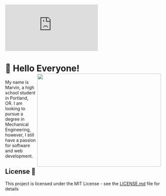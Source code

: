 [![GitHub license](https://img.shields.io/github/license/marvinlinn/marvinlin.me?color=red)](https://github.com/marvinlinn/marvinlin.me/blob/master/LICENSE)
# :wave: Hello Everyone!<img src="https://user-images.githubusercontent.com/70479282/93027439-aee5a400-f5c1-11ea-9117-f80924e5aac7.png" align=right width="400" height="300">

My name is Marvin, a high school student in Portland, OR. I am looking to pursue a degree in Mechanical Engineering, however, I still have a passion for software and web development.  

## License :page_with_curl:

This project is licensed under the MIT License - see the [LICENSE.md](www.github.com/marvinlinn/marvinlin.me/blob/master/LICENSE) file for details